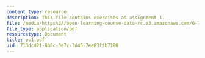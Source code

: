 ```yaml
---
content_type: resource
description: This file contains exercises as assignment 1.
file: /media/https%3A/open-learning-course-data-rc.s3.amazonaws.com/6-763-applied-superconductivity-fall-2005/713dcd2f6b8c3e7c3d457ee83ffb7180_ps1.pdf
file_type: application/pdf
resourcetype: Document
title: ps1.pdf
uid: 713dcd2f-6b8c-3e7c-3d45-7ee83ffb7180
---
```

